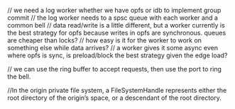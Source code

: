 
// we need a log worker whether we have opfs or idb to implement group commit
// the log worker needs to a spsc queue with each worker and a common bell
// data read/write is a little different, but a worker currently is the best strategy for opfs because writes in opfs are synchronous. queues are cheaper than locks?
// how easy is it for the worker to work on something else while data arrives?
// a worker gives it some async even where opfs is sync, is preload/block the best strategy given the edge load?

// we can use the ring buffer to accept requests, then use the port to ring the bell.

//In the origin private file system, a FileSystemHandle represents either the root directory of the origin’s space, or a descendant of the root directory.